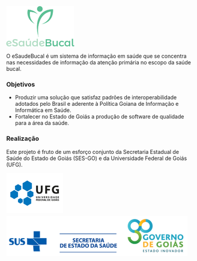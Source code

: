 <img src="info/logo/logo-642x380.png" height="107">

O eSaudeBucal é um sistema de informação em saúde que se concentra nas necessidades de informação da atenção primária no escopo da saúde bucal.

### Objetivos
- Produzir uma solução que satisfaz padrões de interoperabilidade adotados pelo Brasil e aderente à Política Goiana de Informação e Informática em Saúde. 
- Fortalecer no Estado de Goiás a produção de software de qualidade para a área da saúde.

### Realização
Este projeto é fruto de um esforço conjunto da Secretaria Estadual de Saúde do Estado de Goiás (SES-GO) e da Universidade Federal de Goiás (UFG). 

<div><img style="float: left; width: 30%; margin-right: 1%; margin-bottom: 0.5em;" src="info/logo/ufg.png" height="107"></div>
<div><img src="info/logo/ses-go.png" height="107"></div>
